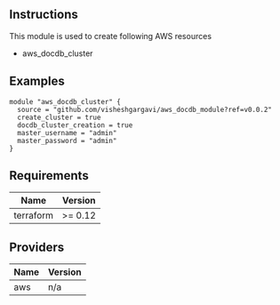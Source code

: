 ## Instructions

This module is used to create following AWS resources
- aws_docdb_cluster

## Examples
```hcl
module "aws_docdb_cluster" {
  source = "github.com/visheshgargavi/aws_docdb_module?ref=v0.0.2"
  create_cluster = true
  docdb_cluster_creation = true
  master_username = "admin"
  master_password = "admin"
}
```
## Requirements

| Name | Version |
|------|---------|
| terraform | >= 0.12 |

## Providers

| Name | Version |
|------|---------|
| aws | n/a |
